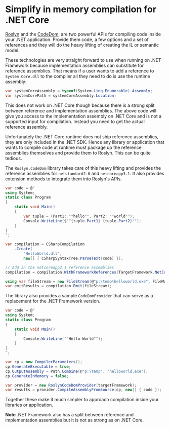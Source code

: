 # Simplify in memory compilation for .NET Core

[Roslyn](https://github.com/dotnet/roslyn) and the [CodeDom](https://docs.microsoft.com/en-us/dotnet/framework/reflection-and-codedom/using-the-codedom), 
are two powerful APIs for compiling code inside your .NET application. Provide them code,
a few options and a set of references and they will do the heavy lifting of creating the IL 
or semantic model.

These technologies are very straight forward to use when running on .NET Framework
because implementation assemblies can substitute for reference assemblies. That means if
a user wants to add a reference to `System.Core.dll` to the compiler all they need to do
is use the runtime assembly:

```cs
var systemCoreAssembly = typeof(System.Linq.Enumerable).Assembly;
var systemCorePath = systemCoreAssembly.Location;
```

This does not work on .NET Core though because there is a strong split between reference
and implementation assemblies. The above code will give you access to the implementation 
assembly on .NET Core and is not a supported input for compilation. Instead you need to 
get the actual reference assembly.

Unfortunately the .NET Core runtime does not ship reference assemblies, they are only 
included in the .NET SDK. Hence any library or application that wants to compile code 
at runtime must package up the reference assemblies themselves and provide them to 
Roslyn. This can be quite tedious.

The `Roslyn.CodeDom` library takes care of this heavy lifting and provides the reference
assemblies for `netstandard2.0` and `netcoreapp3.1`. It also provides extension methods
to integrate them into Roslyn's APIs.

```cs
var code = @"
using System;
static class Program
{
    static void Main()
    {
        var tuple = (Part1: ""hello"", Part2: ""world"");
        Console.WriteLine($""{tuple.Part1} {tuple.Part2}"");
    }
}
";

var compilation = CSharpCompilation
    .Create(
        "HelloWorld.dll",
        new[] { CSharpSyntaxTree.ParseText(code) });

// Add in the netcoreapp3.1 reference assemblies 
compilation = compilation.WithFrameworkReferences(TargetFramework.NetCoreApp31);

using var fileStream = new FileStream(@"p:\temp\helloworld.exe", FileMode.Create, FileAccess.ReadWrite);
var emitResults = compilation.Emit(fileStream);
```

The library also provides a sample `CodeDomProvider` that can serve as a replacement
for the .NET Framework version.

```cs
var code = @"
using System;
static class Program
{
    static void Main()
    {
        Console.WriteLine(""Hello World"");
    }
}
";

var cp = new CompilerParameters();
cp.GenerateExecutable = true;
cp.OutputAssembly = Path.Combine(@"p:\temp", "helloworld.exe");
cp.GenerateInMemory = false;

var provider = new RoslynCodeDomProvider(targetFramework);
var results = provider.CompileAssemblyFromSource(cp, new[] { code });
```

Together these make it much simpler to approach compilation inside your libraries
or application.

**Note** .NET Framework also has a split between reference and implementation 
assemblies but it is not as strong as on .NET Core.